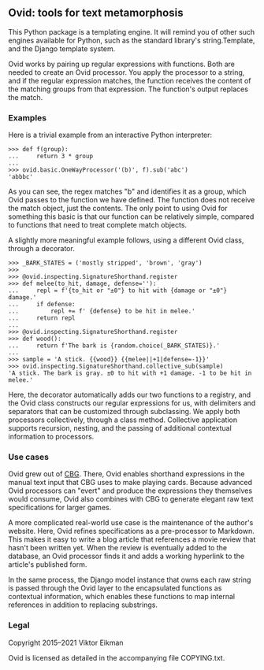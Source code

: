 ## Ovid: tools for text metamorphosis

This Python package is a templating engine. It will remind you of other such
engines available for Python, such as the standard library's string.Template,
and the Django template system.

Ovid works by pairing up regular expressions with functions. Both are
needed to create an Ovid processor. You apply the processor to a string,
and if the regular expression matches, the function receives the content
of the matching groups from that expression. The function's output replaces
the match.

### Examples

Here is a trivial example from an interactive Python interpreter:

    >>> def f(group):
    ...     return 3 * group
    ...
    >>> ovid.basic.OneWayProcessor('(b)', f).sub('abc')
    'abbbc'

As you can see, the regex matches "b" and identifies it as a group, which
Ovid passes to the function we have defined. The function does not
receive the match object, just the contents. The only point to using Ovid
for something this basic is that our function can be relatively simple,
compared to functions that need to treat complete match objects.

A slightly more meaningful example follows, using a different Ovid class,
through a decorator.

    >>> _BARK_STATES = ('mostly stripped', 'brown', 'gray')
    >>>
    >>> @ovid.inspecting.SignatureShorthand.register
    >>> def melee(to_hit, damage, defense=''):
    ...     repl = f'{to_hit or "±0"} to hit with {damage or "±0"} damage.'
    ...     if defense:
    ...         repl += f' {defense} to be hit in melee.'
    ...     return repl
    ...
    >>> @ovid.inspecting.SignatureShorthand.register
    >>> def wood():
    ...     return f'The bark is {random.choice(_BARK_STATES)}.'
    ...
    >>> sample = 'A stick. {{wood}} {{melee||+1|defense=-1}}'
    >>> ovid.inspecting.SignatureShorthand.collective_sub(sample)
    'A stick. The bark is gray. ±0 to hit with +1 damage. -1 to be hit in melee.'

Here, the decorator automatically adds our two functions to a registry,
and the Ovid class constructs our regular expressions for us, with
delimiters and separators that can be customized through subclassing.
We apply both processors collectively, through a class method. Collective
application supports recursion, nesting, and the passing of additional
contextual information to processors.

### Use cases

Ovid grew out of [CBG](https://github.com/veikman/cbg). There, Ovid enables
shorthand expressions in the manual text input that CBG uses to make
playing cards. Because advanced Ovid processors can "evert" and produce
the expressions they themselves would consume, Ovid also combines with CBG
to generate elegant raw text specifications for larger games.

A more complicated real-world use case is the maintenance of the author's
website. Here, Ovid refines specifications as a pre-processor to Markdown.
This makes it easy to write a blog article that references a movie review
that hasn't been written yet. When the review is eventually added to the
database, an Ovid processor finds it and adds a working hyperlink to the
article's published form.

In the same process, the Django model instance that owns each raw string
is passed through the Ovid layer to the encapsulated functions as
contextual information, which enables these functions to map internal
references in addition to replacing substrings.

### Legal

Copyright 2015–2021 Viktor Eikman

Ovid is licensed as detailed in the accompanying file COPYING.txt.
